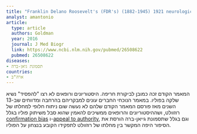 ```yaml
---
title: "Franklin Delano Roosevelt's (FDR's) (1882-1945) 1921 neurological disease revisited; the most likely diagnosis remains Guillain-Barré syndrome"
analyst: amantonio
article:
  type: article
  authors: Goldman
  year: 2016
  journal: J Med Biogr
  link: https://www.ncbi.nlm.nih.gov/pubmed/26508622
  pubmed: 26508622
diseases:
- תסמונת גיאן-ברה
countries:
- ארה"ב
---
```


המאמר הקודם זכה כמובן לביקורת חריפה. היסטוריונים ורופאים לא רצו "להפסיד" נשיא שלקה בפוליו.
במאמר הנוכחי החברים עונים למבקריהם בהרחבה ומדווחים שב-13 השנים מאז פורסם המאמר הקודם שלהם לא נעשה שום ניתוח חלופי למחלתו של רוזוולט, ושההיסטוריונים והרופאים ממשיכים להאמין שהוא סבל משיתוק פוליו בגלל [confirmation bias](https://he.wikipedia.org/wiki/הטיית_אישור) ו-[appeal to authority](https://he.wikipedia.org/wiki/כשל_לוגי#אד_ורקונדיאם), וגם בגלל שתסמונת גייאן-ברה הורסת את הסיפור היפה המקשר בין מחלתו של רוזוולט לתפקידו הקובע בנצחון על הפוליו.

